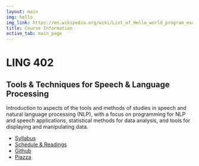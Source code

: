 ```yaml
---
layout: main
img: hello
img_link: https://en.wikipedia.org/wiki/List_of_Hello_world_program_examples
title: Course Information
active_tab: main_page 
---
```



# LING 402
## Tools & Techniques for Speech & Language Processing

Introduction to aspects of the tools and methods of studies in speech and natural language processing (NLP), with a focus on programming for NLP and speech applications, statistical methods for data analysis, and tools for displaying and manipulating  data.

* [Syllabus](syllabus.html)
* [Schedule & Readings](schedule.html)
* [Github](https://github.com/2019-Fall-UIUC-LING402)
* [Piazza](https://piazza.com/illinois/fall2019/ling402)
